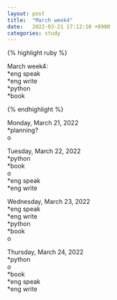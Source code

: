 ```yaml
---
layout: post
title:  "March week4"
date:   2022-03-21 17:12:10 +0900
categories: study
---
```





{% highlight ruby %}

March week4:  
*eng speak  
*eng write  
*python  
*book  



{% endhighlight %}

Monday, March 21, 2022  
*planning?  
o  



Tuesday, March 22, 2022  
*python  
*book  
o  
*eng speak  
*eng write  

Wednesday, March 23, 2022  
*eng speak  
*eng write  
*python  
*book  
o  

Thursday, March 24, 2022  
*python  
o  
*book  
*eng speak  
*eng write  














































